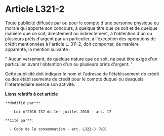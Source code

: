 # Article L321-2

Toute publicité diffusée par ou pour le compte d'une personne physique ou morale qui apporte son concours, à quelque titre
que ce soit et de quelque manière que ce soit, directement ou indirectement, à l'obtention d'un ou plusieurs prêts d'argent
par un particulier, à l'exception des opérations de crédit mentionnées à l'article L. 311-2, doit comporter, de manière
apparente, la mention suivante : 

" Aucun versement, de quelque nature que ce soit, ne peut être exigé d'un particulier, avant l'obtention d'un ou plusieurs
prêts d'argent. " 

Cette publicité doit indiquer le nom et l'adresse de l'établissement de crédit ou des établissements de crédit pour le compte
duquel ou desquels l'intermédiaire exerce son activité.

**Liens relatifs à cet article**

	**Modifié par**:

	  - Loi n°2010-737 du 1er juillet 2010 - art. 17

	**Cité par**:

	  - Code de la consommation - art. L322-3 (VD)
